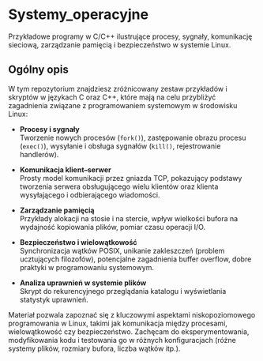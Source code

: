 # Systemy_operacyjne
Przykładowe programy w C/C++ ilustrujące procesy, sygnały, komunikację sieciową, zarządzanie pamięcią i bezpieczeństwo w systemie Linux.

## Ogólny opis

W tym repozytorium znajdziesz zróżnicowany zestaw przykładów i skryptów w językach C oraz C++, które mają na celu przybliżyć zagadnienia związane z programowaniem systemowym w środowisku Linux:

- **Procesy i sygnały**  
  Tworzenie nowych procesów (`fork()`), zastępowanie obrazu procesu (`exec()`), wysyłanie i obsługa sygnałów (`kill()`, rejestrowanie handlerów).

- **Komunikacja klient–serwer**  
  Prosty model komunikacji przez gniazda TCP, pokazujący podstawy tworzenia serwera obsługującego wielu klientów oraz klienta wysyłającego i odbierającego wiadomości.

- **Zarządzanie pamięcią**  
  Przykłady alokacji na stosie i na stercie, wpływ wielkości bufora na wydajność kopiowania plików, pomiar czasu operacji I/O.

- **Bezpieczeństwo i wielowątkowość**  
  Synchronizacja wątków POSIX, unikanie zakleszczeń (problem ucztujących filozofów), potencjalne zagadnienia buffer overflow, dobre praktyki w programowaniu systemowym.

- **Analiza uprawnień w systemie plików**  
  Skrypt do rekurencyjnego przeglądania katalogu i wyświetlania statystyk uprawnień.

Materiał pozwala zapoznać się z kluczowymi aspektami niskopoziomowego programowania w Linux, takimi jak komunikacja między procesami, wielowątkowość czy bezpieczeństwo. Zachęcam do eksperymentowania, modyfikowania kodu i testowania go w różnych konfiguracjach (różne systemy plików, rozmiary bufora, liczba wątków itp.).



